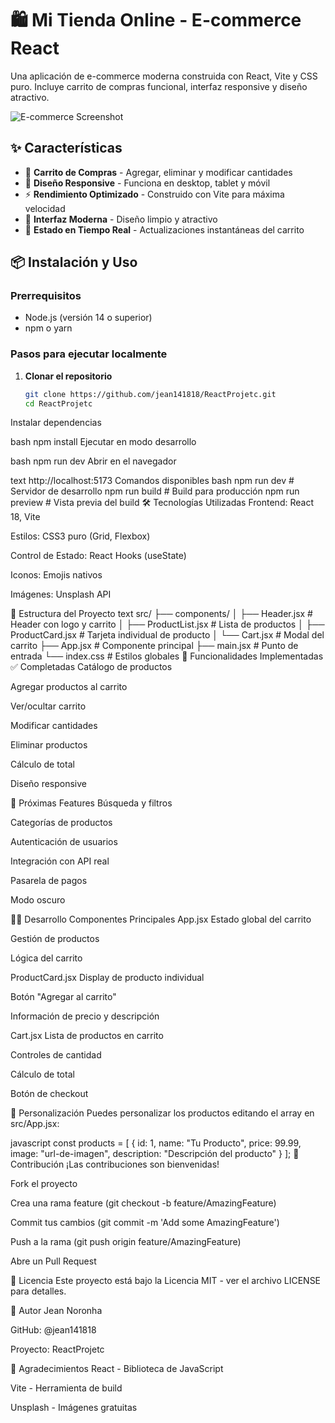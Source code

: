 # 🛍️ Mi Tienda Online - E-commerce React

Una aplicación de e-commerce moderna construida con React, Vite y CSS puro. Incluye carrito de compras funcional, interfaz responsive y diseño atractivo.

![E-commerce Screenshot](https://images.unsplash.com/photo-1556742049-0cfed4f6a45d?w=600)

## ✨ Características

- 🛒 **Carrito de Compras** - Agregar, eliminar y modificar cantidades
- 📱 **Diseño Responsive** - Funciona en desktop, tablet y móvil
- ⚡ **Rendimiento Optimizado** - Construido con Vite para máxima velocidad
- 🎨 **Interfaz Moderna** - Diseño limpio y atractivo
- 🔄 **Estado en Tiempo Real** - Actualizaciones instantáneas del carrito


## 📦 Instalación y Uso

### Prerrequisitos
- Node.js (versión 14 o superior)
- npm o yarn

### Pasos para ejecutar localmente

1. **Clonar el repositorio**
   ```bash
   git clone https://github.com/jean141818/ReactProjetc.git
   cd ReactProjetc
Instalar dependencias

bash
npm install
Ejecutar en modo desarrollo

bash
npm run dev
Abrir en el navegador

text
http://localhost:5173
Comandos disponibles
bash
npm run dev          # Servidor de desarrollo
npm run build        # Build para producción
npm run preview      # Vista previa del build
🛠️ Tecnologías Utilizadas
Frontend: React 18, Vite

Estilos: CSS3 puro (Grid, Flexbox)

Control de Estado: React Hooks (useState)

Iconos: Emojis nativos

Imágenes: Unsplash API

📁 Estructura del Proyecto
text
src/
├── components/
│   ├── Header.jsx      # Header con logo y carrito
│   ├── ProductList.jsx # Lista de productos
│   ├── ProductCard.jsx # Tarjeta individual de producto
│   └── Cart.jsx        # Modal del carrito
├── App.jsx             # Componente principal
├── main.jsx            # Punto de entrada
└── index.css           # Estilos globales
🎯 Funcionalidades Implementadas
✅ Completadas
Catálogo de productos

Agregar productos al carrito

Ver/ocultar carrito

Modificar cantidades

Eliminar productos

Cálculo de total

Diseño responsive

🔄 Próximas Features
Búsqueda y filtros

Categorías de productos

Autenticación de usuarios

Integración con API real

Pasarela de pagos

Modo oscuro

👨‍💻 Desarrollo
Componentes Principales
App.jsx
Estado global del carrito

Gestión de productos

Lógica del carrito

ProductCard.jsx
Display de producto individual

Botón "Agregar al carrito"

Información de precio y descripción

Cart.jsx
Lista de productos en carrito

Controles de cantidad

Cálculo de total

Botón de checkout

🎨 Personalización
Puedes personalizar los productos editando el array en src/App.jsx:

javascript
const products = [
  {
    id: 1,
    name: "Tu Producto",
    price: 99.99,
    image: "url-de-imagen",
    description: "Descripción del producto"
  }
];
🤝 Contribución
¡Las contribuciones son bienvenidas!

Fork el proyecto

Crea una rama feature (git checkout -b feature/AmazingFeature)

Commit tus cambios (git commit -m 'Add some AmazingFeature')

Push a la rama (git push origin feature/AmazingFeature)

Abre un Pull Request

📄 Licencia
Este proyecto está bajo la Licencia MIT - ver el archivo LICENSE para detalles.

👤 Autor
Jean Noronha

GitHub: @jean141818

Proyecto: ReactProjetc

🙏 Agradecimientos
React - Biblioteca de JavaScript

Vite - Herramienta de build

Unsplash - Imágenes gratuitas
